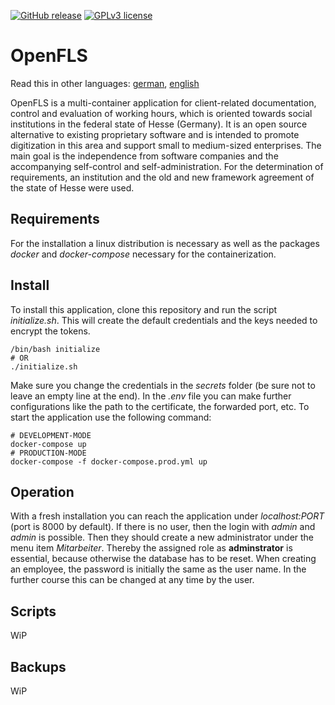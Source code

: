 [![GitHub release](https://img.shields.io/badge/version-1.2.0-blue)](https://GitHub.com/Pendragonax/OpenFLS/releases/)
[![GPLv3 license](https://img.shields.io/badge/License-GPLv3-blue.svg)](http://perso.crans.org/besson/LICENSE.html)

# OpenFLS
Read this in other languages: [german](https://github.com/Pendragonax/OpenFLS/blob/master/README.de.md), [english](https://github.com/Pendragonax/OpenFLS/blob/master/README.md)

OpenFLS is a multi-container application for client-related documentation, control and evaluation of working hours, which is oriented towards social institutions in the federal state of Hesse (Germany).
It is an open source alternative to existing proprietary software and is intended to promote digitization in this area and support small to medium-sized enterprises.
The main goal is the independence from software companies and the accompanying self-control and self-administration.
For the determination of requirements, an institution and the old and new framework agreement of the state of Hesse were used.

## Requirements
For the installation a linux distribution is necessary as well as the packages *docker* and *docker-compose* necessary for the containerization.

## Install
To install this application, clone this repository and run the script *initialize.sh*.
This will create the default credentials and the keys needed to encrypt the tokens.

``` console
/bin/bash initialize
# OR
./initialize.sh
```

Make sure you change the credentials in the *secrets* folder (be sure not to leave an empty line at the end).
In the *.env* file you can make further configurations like the path to the certificate, the forwarded port, etc.
To start the application use the following command:

``` console
# DEVELOPMENT-MODE
docker-compose up
# PRODUCTION-MODE
docker-compose -f docker-compose.prod.yml up
```

## Operation
With a fresh installation you can reach the application under *localhost:PORT* (port is 8000 by default).
If there is no user, then the login with *admin* and *admin* is possible.
Then they should create a new administrator under the menu item *Mitarbeiter*.
Thereby the assigned role as **adminstrator** is essential, because otherwise the database has to be reset.
When creating an employee, the password is initially the same as the user name.
In the further course this can be changed at any time by the user.

## Scripts
WiP

## Backups
WiP